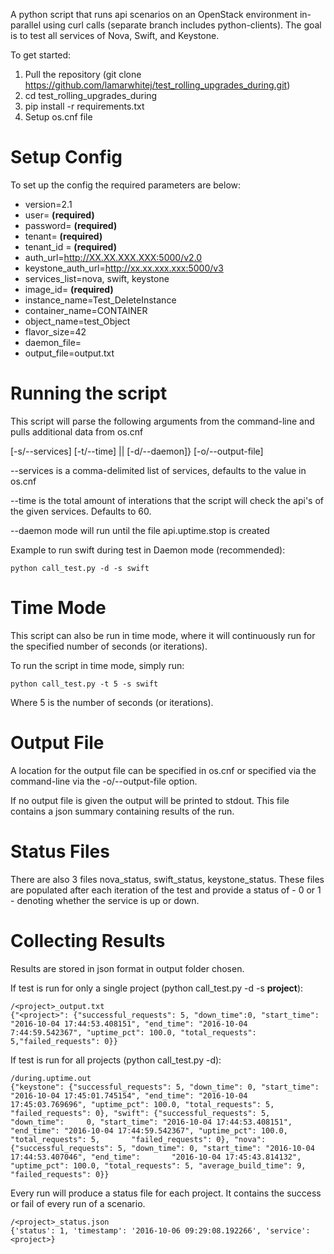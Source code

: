 A python script that runs api scenarios on an OpenStack environment in-parallel using curl calls (separate branch includes python-clients).  The goal is to test all services of Nova, Swift, and Keystone.

To get started:

1. Pull the repository (git clone https://github.com/lamarwhitej/test_rolling_upgrades_during.git)
2. cd test_rolling_upgrades_during
2. pip install -r requirements.txt
3. Setup os.cnf file

Setup Config
=============
To set up the config the required parameters are below:

  * version=2.1
  * user= __(required)__
  * password= __(required)__
  * tenant= __(required)__
  * tenant_id = __(required)__
  * auth_url=http://XX.XX.XXX.XXX:5000/v2.0
  * keystone_auth_url=http://xx.xx.xxx.xxx:5000/v3
  * services_list=nova, swift, keystone
  * image_id= __(required)__
  * instance_name=Test_DeleteInstance
  * container_name=CONTAINER
  * object_name=test_Object
  * flavor_size=42
  * daemon_file=
  * output_file=output.txt

Running the script
=================

This script will parse the following arguments from the command-line and pulls additional data from os.cnf

[-s/--services] [-t/--time] || [-d/--daemon]} [-o/--output-file]

--services is a comma-delimited list of services, defaults to the value in os.cnf

--time is the total amount of interations that the script will check the api's of the given services. Defaults to 60.

--daemon mode will run until the file api.uptime.stop is created

Example to run swift during test in Daemon mode (recommended):

    python call_test.py -d -s swift

Time Mode
===========

This script can also be run in time mode, where it will continuously run for the specified number of seconds (or iterations).

To run the script in time mode, simply run:

    python call_test.py -t 5 -s swift

Where 5 is the number of seconds (or iterations).

Output File
===========

A location for the output file can be specified in os.cnf or specified via the command-line via the -o/--output-file option.

If no output file is given the output will be printed to stdout.  This file contains a json summary containing results of the run.

Status Files
============

There are also 3 files nova_status, swift_status, keystone_status.  These files are populated after each iteration of the test and provide a status of - 0 or 1 - denoting whether the service is up or down.

Collecting Results
==================

Results are stored in json format in output folder chosen. 

If test is run for only a single project (python call_test.py -d -s __project__):

    /<project>_output.txt
    {"<project>": {"successful_requests": 5, "down_time":0, "start_time": "2016-10-04 17:44:53.408151", "end_time": "2016-10-04   
    7:44:59.542367", "uptime_pct": 100.0, "total_requests": 5,"failed_requests": 0}}
    
If test is run for all projects (python call_test.py -d):

    /during.uptime.out
    {"keystone": {"successful_requests": 5, "down_time": 0, "start_time": "2016-10-04 17:45:01.745154", "end_time": "2016-10-04             17:45:03.769696", "uptime_pct": 100.0, "total_requests": 5, "failed_requests": 0}, "swift": {"successful_requests": 5, "down_time":     0, "start_time": "2016-10-04 17:44:53.408151", "end_time": "2016-10-04 17:44:59.542367", "uptime_pct": 100.0, "total_requests": 5,       "failed_requests": 0}, "nova": {"successful_requests": 5, "down_time": 0, "start_time": "2016-10-04 17:44:53.407046", "end_time":       "2016-10-04 17:45:43.814132", "uptime_pct": 100.0, "total_requests": 5, "average_build_time": 9, "failed_requests": 0}}

Every run will produce a status file for each project.  It contains the success or fail of every run of a scenario.

    /<project>_status.json
    {'status': 1, 'timestamp': '2016-10-06 09:29:08.192266', 'service': <project>}
